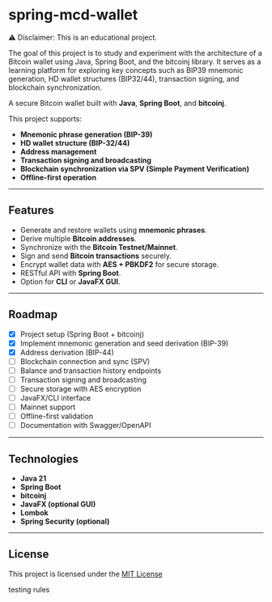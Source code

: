 
# spring-mcd-wallet

⚠️ Disclaimer: This is an educational project.

The goal of this project is to study and experiment with the architecture of a Bitcoin wallet using Java, Spring Boot, and the bitcoinj library. It serves as a learning platform for exploring key concepts such as BIP39 mnemonic generation, HD wallet structures (BIP32/44), transaction signing, and blockchain synchronization.

A secure Bitcoin wallet built with **Java**, **Spring Boot**, and **bitcoinj**.

This project supports:
- **Mnemonic phrase generation (BIP-39)**
- **HD wallet structure (BIP-32/44)**
- **Address management**
- **Transaction signing and broadcasting**
- **Blockchain synchronization via SPV (Simple Payment Verification)**
- **Offline-first operation**

---

## Features

- Generate and restore wallets using **mnemonic phrases**.
- Derive multiple **Bitcoin addresses**.
- Synchronize with the **Bitcoin Testnet/Mainnet**.
- Sign and send **Bitcoin transactions** securely.
- Encrypt wallet data with **AES + PBKDF2** for secure storage.
- RESTful API with **Spring Boot**.
- Option for **CLI** or **JavaFX GUI**.

---

## Roadmap

- [x] Project setup (Spring Boot + bitcoinj)
- [x] Implement mnemonic generation and seed derivation (BIP-39)
- [x] Address derivation (BIP-44)
- [ ] Blockchain connection and sync (SPV)
- [ ] Balance and transaction history endpoints
- [ ] Transaction signing and broadcasting
- [ ] Secure storage with AES encryption
- [ ] JavaFX/CLI interface
- [ ] Mainnet support
- [ ] Offline-first validation
- [ ] Documentation with Swagger/OpenAPI

---

## Technologies

- **Java 21**
- **Spring Boot**
- **bitcoinj**
- **JavaFX (optional GUI)**
- **Lombok**
- **Spring Security (optional)**

---

## License

This project is licensed under the [MIT License](LICENSE)

testing rules